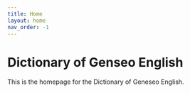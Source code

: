 ```yaml
---
title: Home
layout: home
nav_order: -1
---
```


# Dictionary of Genseo English

This is the homepage for the Dictionary of Geneseo English.
